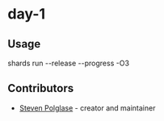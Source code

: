 # day-1

## Usage

shards run --release --progress -O3

## Contributors

- [Steven Polglase](https://github.com/swpolgla) - creator and maintainer
